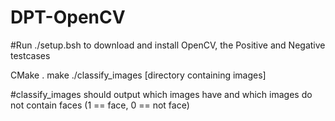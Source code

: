 # DPT-OpenCV

#Run ./setup.bsh to download and install OpenCV, the Positive and Negative testcases

CMake .
make
./classify_images [directory containing images]

#classify_images should output which images have and which images do not contain faces (1 == face, 0 == not face)
